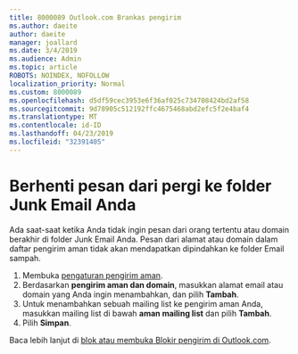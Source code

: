 ```yaml
---
title: 8000089 Outlook.com Brankas pengirim
ms.author: daeite
author: daeite
manager: joallard
ms.date: 3/4/2019
ms.audience: Admin
ms.topic: article
ROBOTS: NOINDEX, NOFOLLOW
localization_priority: Normal
ms.custom: 8000089
ms.openlocfilehash: d5df59cec3953e6f36af025c734708424bd2af58
ms.sourcegitcommit: 9d78905c512192ffc4675468abd2efc5f2e4baf4
ms.translationtype: MT
ms.contentlocale: id-ID
ms.lasthandoff: 04/23/2019
ms.locfileid: "32391405"
---
```

# <a name="stop-messages-from-going-into-your-junk-email-folder"></a>Berhenti pesan dari pergi ke folder Junk Email Anda

Ada saat-saat ketika Anda tidak ingin pesan dari orang tertentu atau domain berakhir di folder Junk Email Anda. Pesan dari alamat atau domain dalam daftar pengirim aman tidak akan mendapatkan dipindahkan ke folder Email sampah.

1. Membuka [pengaturan pengirim aman](https://go.microsoft.com/fwlink/?linkid=2035804).
2. Berdasarkan **pengirim aman dan domain**, masukkan alamat email atau domain yang Anda ingin menambahkan, dan pilih **Tambah**.
3. Untuk menambahkan sebuah mailing list ke pengirim aman Anda, masukkan mailing list di bawah **aman mailing list** dan pilih **Tambah**.
4. Pilih **Simpan**.

Baca lebih lanjut di [blok atau membuka Blokir pengirim di Outlook.com](https://support.office.com/article/afba1c94-77bb-4f50-8b85-057cf52f4d5e).